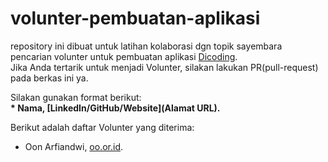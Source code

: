# volunter-pembuatan-aplikasi
repository ini dibuat untuk latihan kolaborasi dgn topik sayembara pencarian volunter untuk pembuatan aplikasi [Dicoding](www.dicoding.com).<br> 
Jika Anda tertarik untuk menjadi Volunter, silakan lakukan PR(pull-request) pada berkas ini ya.<br>

Silakan gunakan format berikut:<br>
**\* Nama, [LinkedIn/GitHub/Website](Alamat URL).**  

Berikut adalah daftar Volunter yang diterima:
* Oon Arfiandwi, [oo.or.id](https://oo.or.id).
